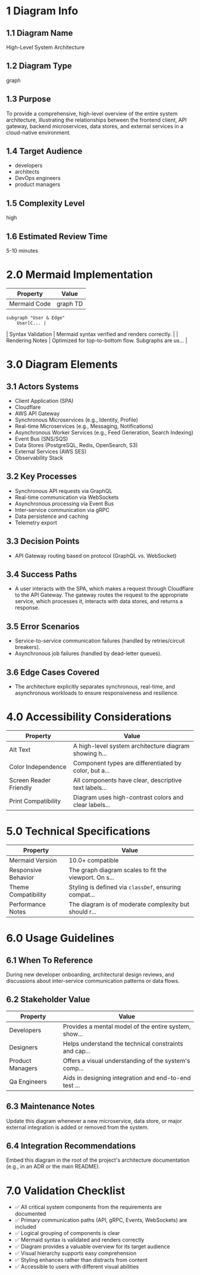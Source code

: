 # 1 Diagram Info

## 1.1 Diagram Name

High-Level System Architecture

## 1.2 Diagram Type

graph

## 1.3 Purpose

To provide a comprehensive, high-level overview of the entire system architecture, illustrating the relationships between the frontend client, API gateway, backend microservices, data stores, and external services in a cloud-native environment.

## 1.4 Target Audience

- developers
- architects
- DevOps engineers
- product managers

## 1.5 Complexity Level

high

## 1.6 Estimated Review Time

5-10 minutes

# 2.0 Mermaid Implementation

| Property | Value |
|----------|-------|
| Mermaid Code | graph TD
    subgraph "User & Edge"
        User[C... |
| Syntax Validation | Mermaid syntax verified and renders correctly. |
| Rendering Notes | Optimized for top-to-bottom flow. Subgraphs are us... |

# 3.0 Diagram Elements

## 3.1 Actors Systems

- Client Application (SPA)
- Cloudflare
- AWS API Gateway
- Synchronous Microservices (e.g., Identity, Profile)
- Real-time Microservices (e.g., Messaging, Notifications)
- Asynchronous Worker Services (e.g., Feed Generation, Search Indexing)
- Event Bus (SNS/SQS)
- Data Stores (PostgreSQL, Redis, OpenSearch, S3)
- External Services (AWS SES)
- Observability Stack

## 3.2 Key Processes

- Synchronous API requests via GraphQL
- Real-time communication via WebSockets
- Asynchronous processing via Event Bus
- Inter-service communication via gRPC
- Data persistence and caching
- Telemetry export

## 3.3 Decision Points

- API Gateway routing based on protocol (GraphQL vs. WebSocket)

## 3.4 Success Paths

- A user interacts with the SPA, which makes a request through Cloudflare to the API Gateway. The gateway routes the request to the appropriate service, which processes it, interacts with data stores, and returns a response.

## 3.5 Error Scenarios

- Service-to-service communication failures (handled by retries/circuit breakers).
- Asynchronous job failures (handled by dead-letter queues).

## 3.6 Edge Cases Covered

- The architecture explicitly separates synchronous, real-time, and asynchronous workloads to ensure responsiveness and resilience.

# 4.0 Accessibility Considerations

| Property | Value |
|----------|-------|
| Alt Text | A high-level system architecture diagram showing h... |
| Color Independence | Component types are differentiated by color, but a... |
| Screen Reader Friendly | All components have clear, descriptive text labels... |
| Print Compatibility | Diagram uses high-contrast colors and clear labels... |

# 5.0 Technical Specifications

| Property | Value |
|----------|-------|
| Mermaid Version | 10.0+ compatible |
| Responsive Behavior | The graph diagram scales to fit the viewport. On s... |
| Theme Compatibility | Styling is defined via `classDef`, ensuring compat... |
| Performance Notes | The diagram is of moderate complexity but should r... |

# 6.0 Usage Guidelines

## 6.1 When To Reference

During new developer onboarding, architectural design reviews, and discussions about inter-service communication patterns or data flows.

## 6.2 Stakeholder Value

| Property | Value |
|----------|-------|
| Developers | Provides a mental model of the entire system, show... |
| Designers | Helps understand the technical constraints and cap... |
| Product Managers | Offers a visual understanding of the system's comp... |
| Qa Engineers | Aids in designing integration and end-to-end test ... |

## 6.3 Maintenance Notes

Update this diagram whenever a new microservice, data store, or major external integration is added or removed from the system.

## 6.4 Integration Recommendations

Embed this diagram in the root of the project's architecture documentation (e.g., in an ADR or the main README).

# 7.0 Validation Checklist

- ✅ All critical system components from the requirements are documented
- ✅ Primary communication paths (API, gRPC, Events, WebSockets) are included
- ✅ Logical grouping of components is clear
- ✅ Mermaid syntax is validated and renders correctly
- ✅ Diagram provides a valuable overview for its target audience
- ✅ Visual hierarchy supports easy comprehension
- ✅ Styling enhances rather than distracts from content
- ✅ Accessible to users with different visual abilities

